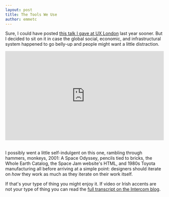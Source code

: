 ```yaml
---
layout: post
title: The Tools We Use
author: emmetc
---
```


Sure, I could have posted [this talk I gave at UX London](https://vimeo.com/351223531) last year sooner. But I decided to sit on it in case the global social, economic, and infrastructural system happened to go belly-up and people might want a little distraction.

<div style="padding:56.25% 0 0 0;position:relative;"><iframe src="https://player.vimeo.com/video/351223531?color=ffffff&title=0&byline=0&portrait=0" style="position:absolute;top:0;left:0;width:100%;height:100%;" frameborder="0" allow="autoplay; fullscreen" allowfullscreen></iframe></div><script src="https://player.vimeo.com/api/player.js"></script>
<br />

I possibly went a little self-indulgent on this one, rambling through hammers, monkeys, 2001: A Space Odyssey, pencils tied to bricks, the Whole Earth Catalog, the Space Jam website's HTML, and 1980s Toyota manufacturing all before arriving at a simple point: designers should iterate on _how_ they work as much as they iterate on their work itself.

If that's your type of thing you might enjoy it. If video or Irish accents are not your type of thing you can read the [full transcript on the Intercom blog](https://www.intercom.com/blog/videos/tools-design-process/).